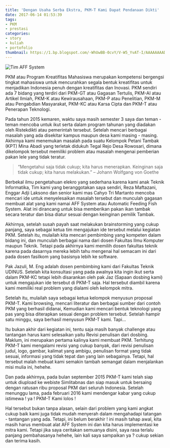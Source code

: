 ```yaml
---
title: 'Dengan Usaha Serba Ekstra, PKM-T Kami Dapat Pendanaan Dikti'
date: 2017-06-14 01:53:39
tags:
- PKM
- prestasi
categories:
- story
- kuliah
- portofolio
thumbnail: https://1.bp.blogspot.com/-WhUwBB-0cvY/V-W5_YvAT-I/AAAAAAAADII/6tLw96FQH40WQbnIV3WIyPxS8Ma1Ti2AgCLcB/s1600/2019%2B%25285%2529.png
---
```


![Tim AFF System](https://1.bp.blogspot.com/-WhUwBB-0cvY/V-W5_YvAT-I/AAAAAAAADII/6tLw96FQH40WQbnIV3WIyPxS8Ma1Ti2AgCLcB/s1600/2019%2B%25285%2529.png)

PKM atau Program Kreatifitas Mahasiswa merupakan kompetensi bergengsi tingkat mahasiswa untuk mencurahkan segala bentuk kreatifitas untuk menjadikan Indonesia penuh dengan kreatifitas dan Inovasi. PKM sendiri ada 7 bidang yang terdiri dari PKM-GT atau Gagasan Tertulis, PKM-AI atau Artikel Ilmiah, PKM-K atau Kewirausahaan, PKM-P atau Penelitian, PKM-M atau Pengabdian Masyarakat, PKM-KC atau Karsa Cipta dan PKM-T atau Penerapan Teknologi. <!--more-->

Pada tahun 2015 kemaren, waktu saya masih semester 3 saya dan teman - teman mencoba untuk ikut serta dalam program tahunan yang diadakan oleh Ristekdikti atau pemerintah tersebut. Setelah mencari berbagai masalah yang ada disekitar kampus maupun desa kami masing - masing. Akhirnya kami menemukan masalah pada suatu Kelompok Petani Tambak (KPT) Mina Abadi yang terletak didukuh Tegal Rejo Desa Rowosari, dimana dikelompok tersebut memiliki problem atau masalah mengenai pemberian pakan lele yang tidak teratur.

>“Mengetahui saja tidak cukup; kita harus menerapkan. Keinginan saja tidak cukup; kita harus melakukan.” – Johann Wolfgang von Goethe

Berbekal ilmu pengetahuan elekro yang sederhana karena kami anak Teknik Informatika, Tim kami yang beranggotakan saya sendiri, Reza Maftazani, Enggar Adji Laksono dan senior kami mas Cahyo Tri Martanto mencoba mencari ide untuk menyelesaikan masalah tersebut dan munculah gagasan membuat alat yang kami namai AFF System atau Automatic Feeding Fish System. Alat ini dirancang untuk bisa memberikan pakan ikan tambak secara teratur dan bisa diatur sesuai dengan keinginan pemilik Tambak.

Akhirnya, setelah susah payah saat melakukan brainstorming yang cukup panjang, saya sebagai ketua tim mengajukan ide tersebut melalui kegiatan PKM. Setelah itu, mulailah kita mencari pembimbing yang kompeten dalam bidang ini, dan munculah berbagai nama dari dosen Fakultas Ilmu Komputer maupun Teknik. Tetapi pada akhirnya kami memilih dosen fakultas teknik karena pada dasarnya mereka lebih tahu mengenai hal semacam ini dari pada dosen fasilkom yang basisnya lebih ke software.

Pak Jazuli, M. Eng adalah dosen pembimbing kami dari Fakultas Teknik UDINUS. Setelah kita konsultasi yang pada awalnya kita ingin ikut serta dalam PKM-KC tetapi lebih disarankan oleh pak Jaz (Sapaan dosbing kami) untuk mengajukan ide tersebut di PKM-T saja. Hal tersebut diambil karena kami memiliki real problem yang dialami oleh kelompok mitra.

Setelah itu, mulailah saya sebagai ketua kelompok menyusun proposal PKM-T. Kami browsing, mencari literatur dan berbagai sumber dari contoh PKM yang berhasil didanai, Kemudian kami mencari bentuk teknologi yang pas yang bisa diterapkan sesuai dengan problem tersebut. Setelah hampir satu minggu, saya berhasil menyusun PKM-T kami. Tapi...

Itu bukan akhir dari kegiatan ini, tentu saja masih banyak challenge atau tantangan harus kami selesaikan yaitu Revisi penulisan dari dosbing. Maklum, ini merupakan pertama kalinya kami membuat PKM. Terhitung PKM-T kami mengalami revisi yang cukup banyak, dari revisi penulisan judul, logo, gambar, kalimat yang ambigu, penulisan format yang tidak sesuai, informasi yang tidak tepat dan yang lain sebagainya. Tetapi, hal tersebut malah mebuat kami semakin tambah semangat dalam menjalankan misi mulia ini, hehehe.

Dan pada akhirnya, pada bulan september 2015 PKM-T kami telah siap untuk diupload ke webiste Simlitabnas dan siap masuk untuk bersaing dengan ratusan ribu proposal PKM dari seluruh Indonesia. Setelah menunggu lama, pada februari 2016 kami mendengar kabar yang cukup istimewa ! ya ! PKM-T Kami lolos !


Hal tersebut bukan tanpa alasan, selain dari problem yang kami angkat cukup baik kami juga tidak mudah menyerah dalam mengahadapi tatangan - tantangan yang ada. Tetapi, ini belum berakhir ! ini masih tahap awal, kita masih harus membuat alat AFF System ini dan kita harus implementasi ke mitra kami. Tetapi jika saya ceritakan semuanya disini, saya rasa terlalu panjang pembahasanya hehehe, lain kali saya sampaikan ya ? cukup sekian dan terima kasih.
